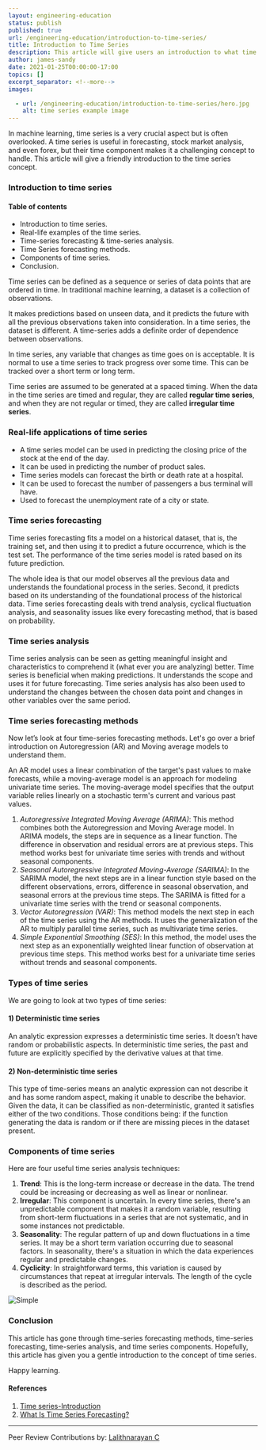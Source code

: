 ```yaml
---
layout: engineering-education
status: publish
published: true
url: /engineering-education/introduction-to-time-series/
title: Introduction to Time Series
description: This article will give users an introduction to what time series is within machine learning. It is a deep learning concept, time series can be defined as a sequence or series of data points ordered in time.
author: james-sandy
date: 2021-01-25T00:00:00-17:00
topics: []
excerpt_separator: <!--more-->
images:

  - url: /engineering-education/introduction-to-time-series/hero.jpg
    alt: time series example image
---
```

In machine learning, time series is a very crucial aspect but is often overlooked. A time series is useful in forecasting, stock market analysis, and even forex, but their time component makes it a challenging concept to handle. This article will give a friendly introduction to the time series concept.
<!--more-->
### Introduction to time series

#### Table of contents
- Introduction to time series.
- Real-life examples of the time series.
- Time-series forecasting & time-series analysis.
- Time Series forecasting methods.
- Components of time series.
- Conclusion.

Time series can be defined as a sequence or series of data points that are ordered in time. In traditional machine learning, a dataset is a collection of observations. 

It makes predictions based on unseen data, and it predicts the future with all the previous observations taken into consideration. In a time series, the dataset is different. A time-series adds a definite order of dependence between observations.

In time series, any variable that changes as time goes on is acceptable. It is normal to use a time series to track progress over some time. This can be tracked over a short term or long term.

Time series are assumed to be generated at a spaced timing. When the data in the time series are timed and regular, they are called **regular time series**, and when they are not regular or timed, they are called **irregular time series**.

### Real-life applications of time series
- A time series model can be used in predicting the closing price of the stock at the end of the day.
- It can be used in predicting the number of product sales.
- Time series models can forecast the birth or death rate at a hospital.
- It can be used to forecast the number of passengers a bus terminal will have.
- Used to forecast the unemployment rate of a city or state.

### Time series forecasting
Time series forecasting fits a model on a historical dataset, that is, the training set, and then using it to predict a future occurrence, which is the test set. The performance of the time series model is rated based on its future prediction. 

The whole idea is that our model observes all the previous data and understands the foundational process in the series. Second, it predicts based on its understanding of the foundational process of the historical data. Time series forecasting deals with trend analysis, cyclical fluctuation analysis, and seasonality issues like every forecasting method, that is based on probability.

### Time series analysis
Time series analysis can be seen as getting meaningful insight and characteristics to comprehend it (what ever you are analyzing) better. Time series is beneficial when making predictions. It understands the scope and uses it for future forecasting. Time series analysis has also been used to understand the changes between the chosen data point and changes in other variables over the same period.

### Time series forecasting methods 
Now let’s look at four time-series forecasting methods. Let's go over a brief introduction on Autoregression (AR) and Moving average models to understand them. 

An AR model uses a linear combination of the target's past values to make forecasts, while a moving-average model is an approach for modeling univariate time series. The moving-average model specifies that the output variable relies linearly on a stochastic term's current and various past values.

1. *Autoregressive Integrated Moving Average (ARIMA)*: This method combines both the Autoregression and Moving Average model. In ARIMA models, the steps are in sequence as a linear function. The difference in observation and residual errors are at previous steps. This method works best for univariate time series with trends and without seasonal components.
2. *Seasonal Autoregressive Integrated Moving-Average (SARIMA)*: In the SARIMA model, the next steps are in a linear function style based on the different observations, errors, difference in seasonal observation, and seasonal errors at the previous time steps. The SARIMA is fitted for a univariate time series with the trend or seasonal components.
3. *Vector Autoregression (VAR)*: This method models the next step in each of the time series using the AR methods. It uses the generalization of the AR to multiply parallel time series, such as multivariate time series.
4. *Simple Exponential Smoothing (SES)*: In this method, the model uses the next step as an exponentially weighted linear function of observation at previous time steps. This method works best for a univariate time series without trends and seasonal components.

### Types of time series
We are going to look at two types of time series:

#### 1) Deterministic time series
An analytic expression expresses a deterministic time series. It doesn’t have random or probabilistic aspects. In deterministic time series, the past and future are explicitly specified by the derivative values at that time.

#### 2) Non-deterministic time series
This type of time-series means an analytic expression can not describe it and has some random aspect, making it unable to describe the behavior. Given the data, it can be classified as non-deterministic, granted it satisfies either of the two conditions. Those conditions being: if the function generating the data is random or if there are missing pieces in the dataset present.   

### Components of time series
Here are four useful time series analysis techniques:

1. **Trend**: This is the long-term increase or decrease in the data. The trend could be increasing or decreasing as well as linear or nonlinear.
2. **Irregular**: This component is uncertain. In every time series, there's an unpredictable component that makes it a random variable, resulting from short-term fluctuations in a series that are not systematic, and in some instances not predictable.
3. **Seasonality**: The regular pattern of up and down fluctuations in a time series. It may be a short term variation occurring due to seasonal factors. In seasonality, there's a situation in which the data experiences regular and predictable changes.
4. **Cyclicity**: In straightforward terms, this variation is caused by circumstances that repeat at irregular intervals. The length of the cycle is described as the period. 

![Simple](/engineering-education/introduction-to-time-series/img.jpg)

### Conclusion
This article has gone through time-series forecasting methods, time-series forecasting, time-series analysis, and time series components. Hopefully, this article has given you a gentle introduction to the concept of time series. 

Happy learning. 

#### References
1. [Time series-Introduction](https://towardsdatascience.com/time-series-introduction-7484bc25739a)
2. [What Is Time Series Forecasting?](https://machinelearningmastery.com/time-series-forecasting/)

---
Peer Review Contributions by: [Lalithnarayan C](/engineering-education/authors/lalithnarayan-c/)
